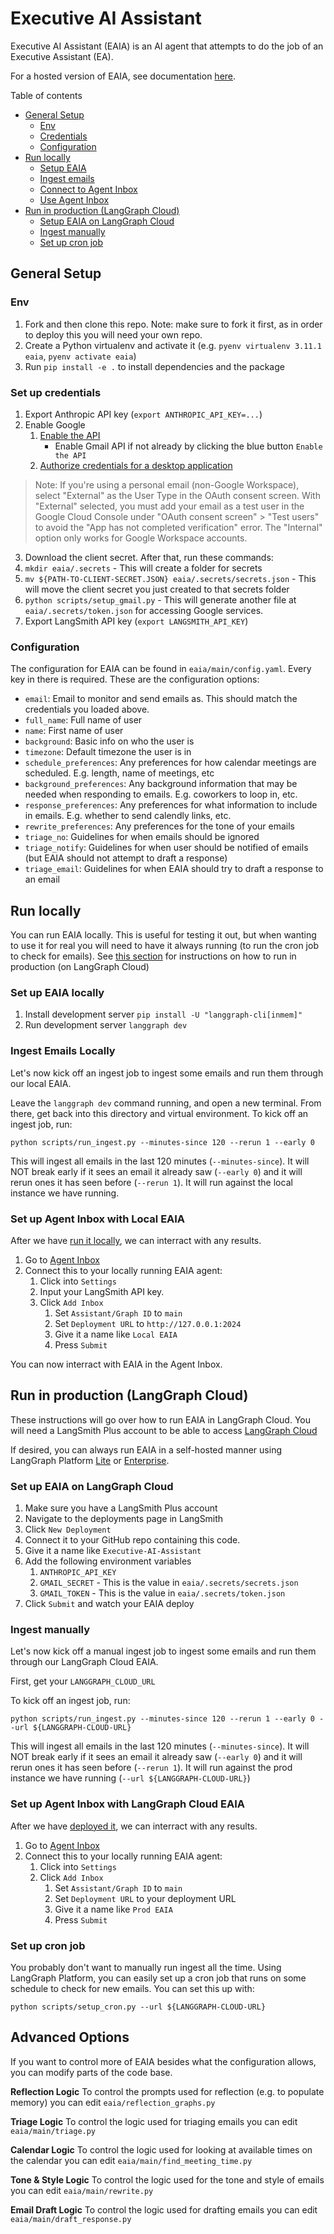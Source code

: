 # Executive AI Assistant

Executive AI Assistant (EAIA) is an AI agent that attempts to do the job of an Executive Assistant (EA).

For a hosted version of EAIA, see documentation [here](https://mirror-feeling-d80.notion.site/How-to-hire-and-communicate-with-an-AI-Email-Assistant-177808527b17803289cad9e323d0be89?pvs=4).

Table of contents

- [General Setup](#general-setup)
  - [Env](#env)
  - [Credentials](#env)
  - [Configuration](#configuration)
- [Run locally](#run-locally)
  - [Setup EAIA](#set-up-eaia-locally)
  - [Ingest emails](#ingest-emails-locally)
  - [Connect to Agent Inbox](#set-up-agent-inbox-with-local-eaia)
  - [Use Agent Inbox](#use-agent-inbox)
- [Run in production (LangGraph Cloud)](#run-in-production--langgraph-cloud-)
  - [Setup EAIA on LangGraph Cloud](#set-up-eaia-on-langgraph-cloud)
  - [Ingest manually](#ingest-manually)
  - [Set up cron job](#set-up-cron-job)

## General Setup

### Env

1. Fork and then clone this repo. Note: make sure to fork it first, as in order to deploy this you will need your own repo.
2. Create a Python virtualenv and activate it (e.g. `pyenv virtualenv 3.11.1 eaia`, `pyenv activate eaia`)
3. Run `pip install -e .` to install dependencies and the package

### Set up credentials

1. Export Anthropic API key (`export ANTHROPIC_API_KEY=...`)
2. Enable Google
   1. [Enable the API](https://developers.google.com/gmail/api/quickstart/python#enable_the_api)
      - Enable Gmail API if not already by clicking the blue button `Enable the API`
   2. [Authorize credentials for a desktop application](https://developers.google.com/gmail/api/quickstart/python#authorize_credentials_for_a_desktop_application)
  
> Note: If you're using a personal email (non-Google Workspace), select "External" as the User Type in the OAuth consent screen. With "External" selected, you must add your email as a test user in the Google Cloud Console under "OAuth consent screen" > "Test users" to avoid the "App has not completed verification" error. The "Internal" option only works for Google Workspace accounts.

3. Download the client secret. After that, run these commands:
4. `mkdir eaia/.secrets` - This will create a folder for secrets
5. `mv ${PATH-TO-CLIENT-SECRET.JSON} eaia/.secrets/secrets.json` - This will move the client secret you just created to that secrets folder
6. `python scripts/setup_gmail.py` - This will generate another file at `eaia/.secrets/token.json` for accessing Google services.
7. Export LangSmith API key (`export LANGSMITH_API_KEY`)

### Configuration

The configuration for EAIA can be found in `eaia/main/config.yaml`. Every key in there is required. These are the configuration options:

- `email`: Email to monitor and send emails as. This should match the credentials you loaded above.
- `full_name`: Full name of user
- `name`: First name of user
- `background`: Basic info on who the user is
- `timezone`: Default timezone the user is in
- `schedule_preferences`: Any preferences for how calendar meetings are scheduled. E.g. length, name of meetings, etc
- `background_preferences`: Any background information that may be needed when responding to emails. E.g. coworkers to loop in, etc.
- `response_preferences`: Any preferences for what information to include in emails. E.g. whether to send calendly links, etc.
- `rewrite_preferences`: Any preferences for the tone of your emails
- `triage_no`: Guidelines for when emails should be ignored
- `triage_notify`: Guidelines for when user should be notified of emails (but EAIA should not attempt to draft a response)
- `triage_email`: Guidelines for when EAIA should try to draft a response to an email

## Run locally

You can run EAIA locally.
This is useful for testing it out, but when wanting to use it for real you will need to have it always running (to run the cron job to check for emails).
See [this section](#run-in-production--langgraph-cloud-) for instructions on how to run in production (on LangGraph Cloud)

### Set up EAIA locally

1. Install development server `pip install -U "langgraph-cli[inmem]"`
2. Run development server `langgraph dev`

### Ingest Emails Locally

Let's now kick off an ingest job to ingest some emails and run them through our local EAIA.

Leave the `langgraph dev` command running, and open a new terminal. From there, get back into this directory and virtual environment. To kick off an ingest job, run:

```shell
python scripts/run_ingest.py --minutes-since 120 --rerun 1 --early 0
```

This will ingest all emails in the last 120 minutes (`--minutes-since`). It will NOT break early if it sees an email it already saw (`--early 0`) and it will
rerun ones it has seen before (`--rerun 1`). It will run against the local instance we have running.

### Set up Agent Inbox with Local EAIA

After we have [run it locally](#run-locally), we can interract with any results.

1. Go to [Agent Inbox](https://dev.agentinbox.ai/)
2. Connect this to your locally running EAIA agent:
   1. Click into `Settings`
   2. Input your LangSmith API key.
   3. Click `Add Inbox`
      1. Set `Assistant/Graph ID` to `main`
      2. Set `Deployment URL` to `http://127.0.0.1:2024`
      3. Give it a name like `Local EAIA`
      4. Press `Submit`

You can now interract with EAIA in the Agent Inbox.

## Run in production (LangGraph Cloud)

These instructions will go over how to run EAIA in LangGraph Cloud.
You will need a LangSmith Plus account to be able to access [LangGraph Cloud](https://langchain-ai.github.io/langgraph/concepts/langgraph_cloud/)

If desired, you can always run EAIA in a self-hosted manner using LangGraph Platform [Lite](https://langchain-ai.github.io/langgraph/concepts/self_hosted/#self-hosted-lite) or [Enterprise](https://langchain-ai.github.io/langgraph/concepts/self_hosted/#self-hosted-enterprise).

### Set up EAIA on LangGraph Cloud

1. Make sure you have a LangSmith Plus account
2. Navigate to the deployments page in LangSmith
3. Click `New Deployment`
4. Connect it to your GitHub repo containing this code.
5. Give it a name like `Executive-AI-Assistant`
6. Add the following environment variables
   1. `ANTHROPIC_API_KEY`
   2. `GMAIL_SECRET` - This is the value in `eaia/.secrets/secrets.json`
   3. `GMAIL_TOKEN` - This is the value in `eaia/.secrets/token.json`
7. Click `Submit` and watch your EAIA deploy

### Ingest manually

Let's now kick off a manual ingest job to ingest some emails and run them through our LangGraph Cloud EAIA.

First, get your `LANGGRAPH_CLOUD_URL`

To kick off an ingest job, run:

```shell
python scripts/run_ingest.py --minutes-since 120 --rerun 1 --early 0 --url ${LANGGRAPH-CLOUD-URL}
```

This will ingest all emails in the last 120 minutes (`--minutes-since`). It will NOT break early if it sees an email it already saw (`--early 0`) and it will
rerun ones it has seen before (`--rerun 1`). It will run against the prod instance we have running (`--url ${LANGGRAPH-CLOUD-URL}`)

### Set up Agent Inbox with LangGraph Cloud EAIA

After we have [deployed it](#set-up-eaia-on-langgraph-cloud), we can interract with any results.

1. Go to [Agent Inbox](https://dev.agentinbox.ai/)
2. Connect this to your locally running EAIA agent:
   1. Click into `Settings`
   2. Click `Add Inbox`
      1. Set `Assistant/Graph ID` to `main`
      2. Set `Deployment URL` to your deployment URL
      3. Give it a name like `Prod EAIA`
      4. Press `Submit`

### Set up cron job

You probably don't want to manually run ingest all the time. Using LangGraph Platform, you can easily set up a cron job
that runs on some schedule to check for new emails. You can set this up with:

```shell
python scripts/setup_cron.py --url ${LANGGRAPH-CLOUD-URL}
```

## Advanced Options

If you want to control more of EAIA besides what the configuration allows, you can modify parts of the code base.

**Reflection Logic**
To control the prompts used for reflection (e.g. to populate memory) you can edit `eaia/reflection_graphs.py`

**Triage Logic**
To control the logic used for triaging emails you can edit `eaia/main/triage.py`

**Calendar Logic**
To control the logic used for looking at available times on the calendar you can edit `eaia/main/find_meeting_time.py`

**Tone & Style Logic**
To control the logic used for the tone and style of emails you can edit `eaia/main/rewrite.py`

**Email Draft Logic**
To control the logic used for drafting emails you can edit `eaia/main/draft_response.py`
